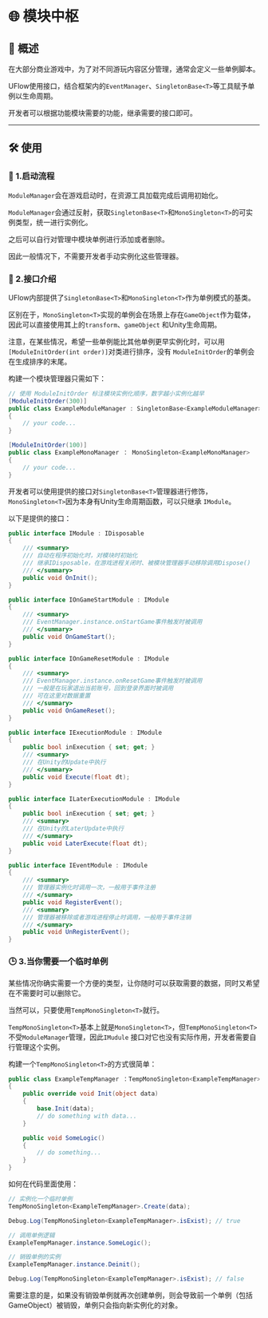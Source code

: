 # 🌐 模块中枢

## 📖 概述

在大部分商业游戏中，为了对不同游玩内容区分管理，通常会定义一些单例脚本。

UFlow使用接口，结合框架内的`EventManager`、`SingletonBase<T>`等工具赋予单例以生命周期。

开发者可以根据功能模块需要的功能，继承需要的接口即可。

---

## 🛠️ 使用

### 🚀 1.**启动流程**

`ModuleManager`会在游戏启动时，在资源工具加载完成后调用初始化。

`ModuleManager`会通过反射，获取`SingletonBase<T>`和`MonoSingleton<T>`的可实例类型，统一进行实例化。

之后可以自行对管理中模块单例进行添加或者删除。

因此一般情况下，不需要开发者手动实例化这些管理器。

### 📜 2.**接口介绍**

UFlow内部提供了`SingletonBase<T>`和`MonoSingleton<T>`作为单例模式的基类。

区别在于，`MonoSingleton<T>`实现的单例会在场景上存在`GameObject`作为载体，因此可以直接使用其上的`transform`、`gameObject`
和Unity生命周期。

注意，在某些情况，希望一些单例能比其他单例更早实例化时，可以用`[ModuleInitOrder(int order)]`对类进行排序，没有
`ModuleInitOrder`的单例会在生成排序的末尾。

构建一个模块管理器只需如下：

```csharp
// 使用 ModuleInitOrder 标注模块实例化顺序，数字越小实例化越早
[ModuleInitOrder(300)]
public class ExampleModuleManager : SingletonBase<ExampleModuleManager>
{
    // your code...
}

[ModuleInitOrder(100)]
public class ExampleMonoManager ： MonoSingleton<ExampleMonoManager>
{
    // your code...
}
```

开发者可以使用提供的接口对`SingletonBase<T>`管理器进行修饰，`MonoSingleton<T>`因为本身有Unity生命周期函数，可以只继承
`IModule`。

以下是提供的接口：

```csharp
public interface IModule : IDisposable
{
    /// <summary>
    /// 自动在程序初始化时，对模块时初始化
    /// 继承IDisposable，在游戏进程关闭时、被模块管理器手动移除调用Dispose()
    /// </summary>
    public void OnInit();
}

public interface IOnGameStartModule : IModule
{
    /// <summary>
    /// EventManager.instance.onStartGame事件触发时被调用
    /// </summary>
    public void OnGameStart();
}

public interface IOnGameResetModule : IModule
{
    /// <summary>
    /// EventManager.instance.onResetGame事件触发时被调用
    /// 一般是在玩家退出当前账号，回到登录界面时被调用
    /// 可在这里对数据重置
    /// </summary>
    public void OnGameReset();
}

public interface IExecutionModule : IModule
{
    public bool inExecution { set; get; }
    /// <summary>
    /// 在Unity的Update中执行
    /// </summary>
    public void Execute(float dt);
}

public interface ILaterExecutionModule : IModule
{
    public bool inExecution { set; get; }
    /// <summary>
    /// 在Unity的LaterUpdate中执行
    /// </summary>
    public void LaterExecute(float dt);
}

public interface IEventModule : IModule
{
    /// <summary>
    /// 管理器实例化时调用一次，一般用于事件注册
    /// </summary>
    public void RegisterEvent();
    /// <summary>
    /// 管理器被移除或者游戏进程停止时调用，一般用于事件注销
    /// </summary>
    public void UnRegisterEvent();
}
```

### 🕒 3.**当你需要一个临时单例**

某些情况你确实需要一个方便的类型，让你随时可以获取需要的数据，同时又希望在不需要时可以删除它。

当然可以，只要使用`TempMonoSingleton<T>`就行。

`TempMonoSingleton<T>`基本上就是`MonoSingleton<T>`，但`TempMonoSingleton<T>`不受`ModuleManager`管理，因此`IMudule`
接口对它也没有实际作用，开发者需要自行管理这个实例。

构建一个`TempMonoSingleton<T>`的方式很简单：

```csharp
public class ExampleTempManager ：TempMonoSingleton<ExampleTempManager>
{
    public override void Init(object data)
    {
        base.Init(data);
        // do something with data...
    }

    public void SomeLogic()
    {
        // do something...
    }
}
```

如何在代码里面使用：

```csharp
// 实例化一个临时单例
TempMonoSingleton<ExampleTempManager>.Create(data);

Debug.Log(TempMonoSingleton<ExampleTempManager>.isExist); // true

// 调用单例逻辑
ExampleTempManager.instance.SomeLogic();

// 销毁单例的实例
ExampleTempManager.instance.Deinit();

Debug.Log(TempMonoSingleton<ExampleTempManager>.isExist); // false
```

需要注意的是，如果没有销毁单例就再次创建单例，则会导致前一个单例（包括GameObject）被销毁，单例只会指向新实例化的对象。